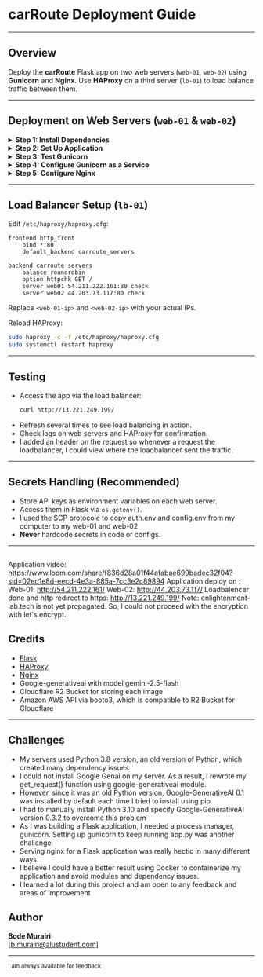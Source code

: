 # carRoute Deployment Guide

---

## Overview

Deploy the **carRoute** Flask app on two web servers (`web-01`, `web-02`) using **Gunicorn** and **Nginx**. Use **HAProxy** on a third server (`lb-01`) to load balance traffic between them.

---

## Deployment on Web Servers (`web-01` & `web-02`)

<details>
<summary><strong>Step 1: Install Dependencies</strong></summary>

```bash
sudo apt update
sudo apt install software-properties-common -y
sudo add-apt-repository ppa:deadsnakes/ppa -y
sudo apt update
sudo apt install python3.10 python3.10-venv python3.10-dev -y
```
</details>

<details>
<summary><strong>Step 2: Set Up Application</strong></summary>

```bash
cd /home/ubuntu/
git clone https://github.com/BodeMurairi2/carRoute.git
cd carRoute
python3 -m venv venv
source venv/bin/activate
pip install -r requirements.txt
```
</details>

<details>
<summary><strong>Step 3: Test Gunicorn</strong></summary>

```bash
venv/bin/gunicorn --bind 127.0.0.1:8000 app:app
```
Visit [http://localhost:8000](http://localhost:8000) to check the app.
</details>

<details>
<summary><strong>Step 4: Configure Gunicorn as a Service</strong></summary>

Create `/etc/systemd/system/carRoute.service`:
```ini
[Unit]
Description=Gunicorn instance to serve carRoute
After=network.target

[Service]
User=ubuntu
Group=www-data
WorkingDirectory=/home/ubuntu/carRoute
Environment="PATH=/home/ubuntu/carRoute/venv/bin"
ExecStart=/home/ubuntu/carRoute/venv/bin/gunicorn --workers 3 --bind 127.0.0.1:8000 app:app

[Install]
WantedBy=multi-user.target
```
Enable and start:
```bash
sudo systemctl daemon-reload
sudo systemctl start carRoute
sudo systemctl enable carRoute
```
</details>

<details>
<summary><strong>Step 5: Configure Nginx</strong></summary>

Create `/etc/nginx/sites-available/carRoute`:
```nginx
server {
    listen 80;
    server_name _;

    location / {
        proxy_pass http://127.0.0.1:8000;
        proxy_set_header Host $host;
        proxy_set_header X-Real-IP $remote_addr;
        proxy_set_header X-Forwarded-For $proxy_add_x_forwarded_for;
        proxy_set_header X-Forwarded-Proto $scheme;
    }
}
```
Enable and reload Nginx:
```bash
sudo ln -s /etc/nginx/sites-available/carRoute /etc/nginx/sites-enabled/
sudo nginx -t
sudo systemctl reload nginx
```
</details>

---

## Load Balancer Setup (`lb-01`)

Edit `/etc/haproxy/haproxy.cfg`:
```haproxy
frontend http_front
    bind *:80
    default_backend carroute_servers

backend carroute_servers
    balance roundrobin
    option httpchk GET /
    server web01 54.211.222.161:80 check
    server web02 44.203.73.117:80 check
```
Replace `<web-01-ip>` and `<web-02-ip>` with your actual IPs.

Reload HAProxy:
```bash
sudo haproxy -c -f /etc/haproxy/haproxy.cfg
sudo systemctl restart haproxy
```

---

## Testing

- Access the app via the load balancer:
  ```bash
  curl http://13.221.249.199/
  ```
- Refresh several times to see load balancing in action.
- Check logs on web servers and HAProxy for confirmation.
- I added an header on the request so whenever a request the loadbalancer, I could view where the loadbalancer sent the traffic.

---

## Secrets Handling (Recommended)

- Store API keys as environment variables on each web server.
- Access them in Flask via `os.getenv()`.
- I used the SCP protocole to copy auth.env and config.env from my computer to my web-01 and web-02
- **Never** hardcode secrets in code or configs.

---
##
Application video: https://www.loom.com/share/f836d28a01f44afabae699badec32f04?sid=02ed1e8d-eecd-4e3a-885a-7cc3e2c89894
Application deploy on : Web-01: http://54.211.222.161/
                        Web-02: http://44.203.73.117/
Loadbalencer done and http redirect to https: http://13.221.249.199/
Note: enlightenment-lab.tech is not yet propagated. So, I could not proceed with the encryption with let's encrypt.

## Credits

- [Flask](https://flask.palletsprojects.com/)
- [HAProxy](https://www.haproxy.org/)
- [Nginx](https://www.nginx.com/)
- Google-generativeai with model gemini-2.5-flash
- Cloudflare R2 Bucket for storing each image
- Amazon AWS API via booto3, which is compatible to R2 Bucket for Cloudflare

---
## Challenges
- My servers used Python 3.8 version, an old version of Python, which created many dependency issues.
- I could not install Google Genai on my server. As a result, I rewrote my get_request() function using google-generativeai module.
- However, since it was an old Python version, Google-GenerativeAI 0.1 was installed by default each time I tried to install using pip
- I had to manually install Python 3.10 and specify Google-GenerativeAI version 0.3.2 to overcome this problem
- As I was building a Flask application, I needed a process manager, gunicorn. Setting up gunicorn to keep running app.py was another challenge
- Serving nginx for a Flask application was really hectic in many different ways.
- I believe I could have a better result using Docker to containerize my application and avoid modules and dependency issues.
- I learned a lot during this project and am open to any feedback and areas of improvement
## Author

**Bode Murairi**  
[b.murairi@alustudent.com]  


---

<sub>I am always available for feedback</sub>
